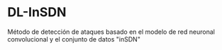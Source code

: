 # DL-InSDN
Método de detección de ataques basado en el modelo de red neuronal convolucional y el conjunto de datos "inSDN"
